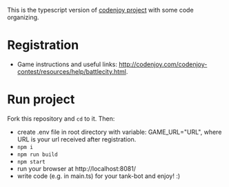 This is the typescript version of [codenjoy project](https://github.com/codenjoyme/codenjoy/tree/master/CodingDojo/games/battlecity/src/main/javascript) with some code organizing.

# Registration

* Game instructions and useful links: http://codenjoy.com/codenjoy-contest/resources/help/battlecity.html.

# Run project

Fork this repository and `cd` to it. Then:
* create .env file in root directory with variable: GAME_URL="URL", where URL is your url received after registration.
* `npm i`
* `npm run build`
* `npm start`
* run your browser at http://localhost:8081/
* write code (e.g. in main.ts) for your tank-bot and enjoy! :)
